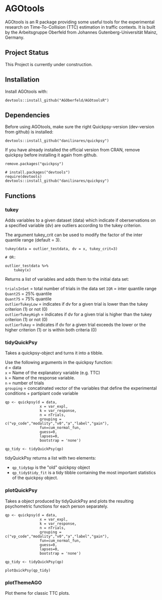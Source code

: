 # AGOtools

AGOtools is an R package providing some useful tools for the experimental research on Time-To-Collision (TTC) estimation in traffic contexts. It is built by the Arbeitsgruppe Oberfeld from Johannes Gutenberg-Universität Mainz, Germany. 

## Project Status

This Project is currently under construction. 


## Installation

Install AGOtools with:
```
devtools::install_github("AGOberfeld/AGOtoolsR")
```

## Dependencies

Before using AGOtools, make sure the right Quickpsy-version (dev-version from github) is installed:
```
devtools::install_github("danilinares/quickpsy")
```


If you have already installed the official version from CRAN, remove quickpsy before installing it again from github.

```
remove.packages("quickpsy")

# install.packages("devtools")
require(devtools)
devtools::install_github("danilinares/quickpsy")

```

## Functions

### tukey

Adds variables to a given dataset (data) which indicate if oberservations on a specified variable (dv) are outliers according to the tukey criterion.

The argument tukey_crit can be used to modify the factor of the inter quantile range (default = 3).

```
tukey(data = outlier_testdata, dv = x, tukey_crit=3)

# OR:

outlier_testdata %>%
	tukey(x)
```

Returns a list of variables and adds them to the initial data set:

`trialsInSet` = total number of trials in the data set
`IQR` = inter quantile range  
`Quant25` = 25% quantile  
`Quant75` = 75% quantile  
`outlierTukeyLow` = indicates if dv for a given trial is lower than the tukey criterion (1) or not (0)  
`outlierTukeyHigh` = indicates if dv for a given trial is higher than the tukey criterion (1) or not (0)   
`outlierTukey` = indicates if dv for a given trial exceeds the lower or the higher criterion (1) or is within both criteria (0)

### tidyQuickPsy

Takes a quickpsy-object and turns it into a tibble.

Use the following arguments in the quickpsy function:   
`d` = data  
`x` = Name of the explanatory variable (e.g. TTC)  
`k` = Name of the response variable.  
`n` = number of trials   
`grouping` = concatinated vector of the variables that define the experimental conditions + partipiant code variable



```
qp <- quickpsy(d = data,  
                x = var_expl, 
                k = var_response, 
                n = nTrials,  
                grouping = c("vp_code","modality","v0","a","label","gain"),  
                fun=cum_normal_fun,  
                guess=0,  
                lapses=0,  
                bootstrap = 'none')  

qp_tidy <- tidyQuickPsy(qp)
```
tidyQuickPsy returns a list with two elements:  
-   `qp_tidy$qp` is the "old" quickpsy object
-   `qp_tidy$tidy_fit` is a tidy tibble containing the most important statistics of the quickpsy object.


### plotQuickPsy

Takes a object produced by tidyQuickPsy and plots the resulting psychometric functions for each person separately.

```
qp <- quickpsy(d = data,  
                x = var_expl, 
                k = var_response, 
                n = nTrials,  
                grouping = c("vp_code","modality","v0","a","label","gain"),  
                fun=cum_normal_fun,  
                guess=0,  
                lapses=0,  
                bootstrap = 'none')  

qp_tidy <- tidyQuickPsy(qp)

plotQuickPsy(qp_tidy)

```

### plotThemeAGO

Plot theme for classic TTC plots.

